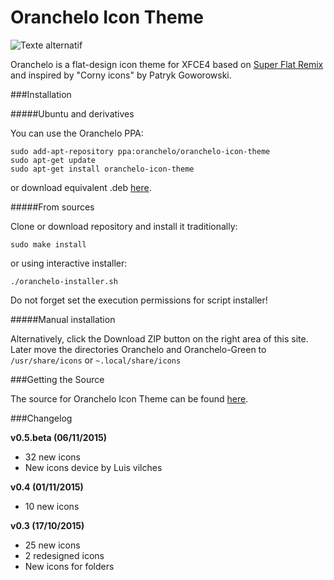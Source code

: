 Oranchelo Icon Theme
===============
![Texte alternatif](http://oi63.tinypic.com/2145ef4.jpg "Oranchelo Icon Theme")

Oranchelo is a flat-design icon theme for XFCE4 based on [Super Flat Remix](https://github.com/daniruiz/Super-Flat-Remix) and inspired by "Corny icons" by Patryk Goworowski. 

###Installation

#####Ubuntu and derivatives

You can use the Oranchelo PPA:

    sudo add-apt-repository ppa:oranchelo/oranchelo-icon-theme
    sudo apt-get update
    sudo apt-get install oranchelo-icon-theme

or download equivalent .deb [here](https://www.dropbox.com/s/87nw9wgkuvxedgy/oranchelo-icon-theme_0.5~beta-1_all.deb?dl=0).

#####From sources

Clone or download repository and install it traditionally:

    sudo make install

or using interactive installer:

    ./oranchelo-installer.sh

Do not forget set the execution permissions for script installer!

#####Manual installation

Alternatively, click the Download ZIP button on the right area of this site. Later move the directories Oranchelo and Oranchelo-Green to `/usr/share/icons` or `~.local/share/icons`

###Getting the Source

The source for Oranchelo Icon Theme can be found [here](http://zayronxio.deviantart.com/art/Oranchelo-icons-beta-v0-5-567346368).

###Changelog

**v0.5.beta (06/11/2015)**

- 32 new icons
- New icons device by Luis vilches 

**v0.4 (01/11/2015)**

- 10 new icons

**v0.3 (17/10/2015)**

- 25 new icons
- 2 redesigned icons
- New icons for folders